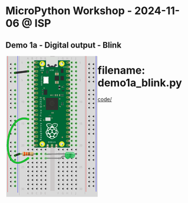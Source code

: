 # MicroPython Workshop - 2024-11-06 @ ISP


## Demo 1a - Digital output - Blink

<img src="./img/demo1a_blink.png" alt="demo1a" width="250" align="left"/>


# filename: demo1a_blink.py
[code/](https://github.com/jpedrodias/MicroPython/blob/master/examples/workshop/code/demo1a_blink.py)

